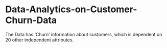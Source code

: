 # Data-Analytics-on-Customer-Churn-Data
The Data has ‘Churn’ information about customers, which is dependent on 20 other independent attributes.
